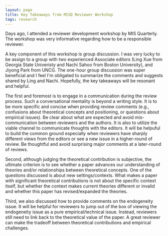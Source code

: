 ```yaml
---
layout: page
title: Key Takeaways from MISQ Reviewer Workshop
tags: research
---
```

Days ago, I attended a reviewer development workshop by MIS Quarterly. The workshop was very informative regarding how to be a responsible reviewer. 

A key component of this workshop is group discussion. I was very lucky to be assign to a group with two experienced Associate editors (Ling Xue from Georgia State Univeristy and Nachi Sahoo from Boston University), and Jiyong Park from UNCG. The one-hour group discussion was super beneficial and I feel I'm obligated to summarize the comments and suggests shared by Ling and Nachi. Hopefully, the key takeaways will be resonant and helpful. 

The first and foremost is to engage in a communication during the review process.
Such a conversational mentality is beyond a writing style. It is to be more specific and concise when providing review comments (e.g., confusions about theoretical concepts and positioning, or questions about empirical issues). Be clear about what are expected and avoid mis-communication between reviewers and the authors. It is also to utilize the viable channel to communicate thoughts with the editors. It will be helpuful to build the common ground especially when reviewers have sharply different views from the editors or see a new issue in a higher-round of review. Be thoughtful and avoid surprising major comments at a later-round of reviews.

Second, although judging the theoretical contribution is subjective, the ultimate criterion is to see whether a paper advances our understanding of theories and/or relationships between theoretical concepts. One of the questions discussed is about new settings/contexts. What makes a paper with significant theoretical contributions is not about the specific context itself, but whether the context makes current theories different or invalid and whether this paper has revised/expanded the theories.

Third, we also discussed how to provide comments on the endogeneity issue. It will be helpful for reviewers to jump out of the box of viewing the endogeneity issue as a pure empirical/technical issue. Instead, reviewers still need to link back to the theoretical value of the paper. A great reviewer can make the tradeoff between theoretical contributions and empirical challenges.   

  
